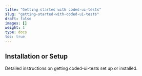 ```yaml
---
title: "Getting started with coded-ui-tests"
slug: "getting-started-with-coded-ui-tests"
draft: false
images: []
weight: 1
type: docs
toc: true
---
```


## Installation or Setup
Detailed instructions on getting coded-ui-tests set up or installed.

